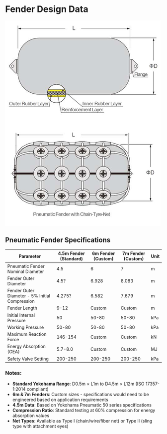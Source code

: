 # Fender Design Data


![alt text](image-1.png)

## Pneumatic Fender Specifications



| Parameter | 4.5m Fender (Standard) | 6m Fender (Custom) | 7m Fender (Custom) | Unit |
|-----------|------------------------|--------------------|--------------------|------|
| Pneumatic Fender Nominal Diameter | 4.5 | 6 | 7 | m |
| Fender Outer Diameter | 4.5? | 6.928 | 8.083 | m |
| Fender Outer Diameter - 5% Initial Compression | 4.275? | 6.582 | 7.679 | m |
| Fender Length | 9-12 | Custom | Custom | m |
| Initial Internal Pressure | 50 | 50-80 | 50-80 | kPa |
| Working Pressure | 50-80 | 50-80 | 50-80 | kPa |
| Maximum Reaction Force | 146-154 | Custom | Custom | kN |
| Energy Absorption (GEA) | 5.7-8.0 | Custom | Custom | MJ |
| Safety Valve Setting | 200-250 | 200-250 | 200-250 | kPa |

### Notes:
- **Standard Yokohama Range**: D0.5m × L1m to D4.5m × L12m (ISO 17357-1:2014 compliant)
- **6m & 7m Fenders**: Custom sizes - specifications would need to be engineered based on application requirements
- **4.5m Data**: Based on Yokohama Pneumatic 50 series specifications
- **Compression Ratio**: Standard testing at 60% compression for energy absorption values
- **Net Types**: Available as Type I (chain/wire/fiber net) or Type II (sling type with attachment eyes)

